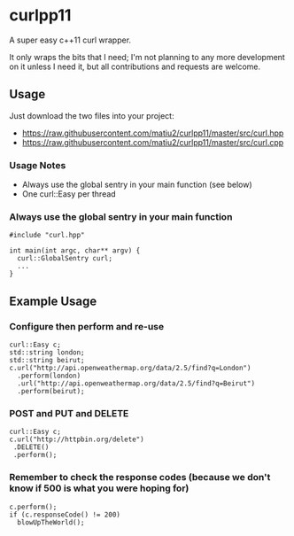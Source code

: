 curlpp11
========

A super easy c++11 curl wrapper.

It only wraps the bits that I need; I'm not planning to any more development on it unless I need it, but all contributions and requests are welcome.

## Usage

Just download the two files into your project:

 * https://raw.githubusercontent.com/matiu2/curlpp11/master/src/curl.hpp
 * https://raw.githubusercontent.com/matiu2/curlpp11/master/src/curl.cpp

### Usage Notes

 * Always use the global sentry in your main function (see below)
 * One curl::Easy per thread

### Always use the global sentry in your main function

    #include "curl.hpp"

    int main(int argc, char** argv) {
      curl::GlobalSentry curl;
      ...
    }

## Example Usage

### Configure then perform and re-use
    
    curl::Easy c;
    std::string london;
    std::string beirut;
    c.url("http://api.openweathermap.org/data/2.5/find?q=London")
      .perform(london)
      .url("http://api.openweathermap.org/data/2.5/find?q=Beirut")
      .perform(beirut);

### POST and PUT and DELETE

    curl::Easy c;
    c.url("http://httpbin.org/delete")
     .DELETE()
     .perform();

### Remember to check the response codes (because we don't know if 500 is what you were hoping for)

    c.perform();
    if (c.responseCode() != 200)
      blowUpTheWorld();

